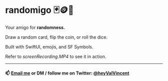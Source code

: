 # randomigo 🃏🪙🎲

Your amigo for **randomness.**

Draw a random card, flip the coin, or roll the dice.

Built with SwiftUI, emojis, and SF Symbols.

Refer to *screenRecording.MP4* to see it in action.

----

#### 📫 [Email me](mailto:workwithvalvincent@gmail.com?subject=Hello) or DM / follow me on Twitter: [@heyValVincent](https://twitter.com/heyValVincent)

